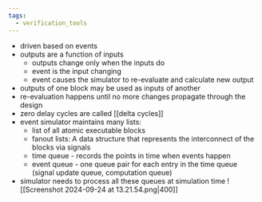 ```yaml
---
tags:
  - verification_tools
---
```


- driven based on events
- outputs are a function of inputs
	- outputs change only when the inputs do
	- event is the input changing
	- event causes the simulator to re-evaluate and calculate new output
- outputs of one block may be used as inputs of another
- re-evaluation happens until no more changes propagate through the design
- zero delay cycles are called [[delta cycles]]
- event simulator maintains many lists:
	- list of all atomic executable blocks
	- fanout lists: A data structure that represents the interconnect of the blocks via signals
	- time queue - records the points in time when events happen
	- event queue - one queue pair for each entry in the time queue (signal update queue, computation queue)
- simulator needs to process all these queues at simulation time
![[Screenshot 2024-09-24 at 13.21.54.png|400]]